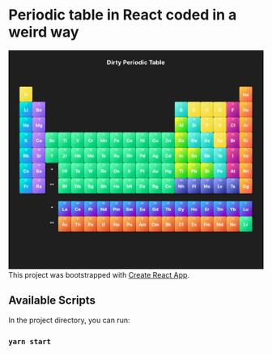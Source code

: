 # Periodic table in React coded in a weird way

![preview](screenshot.png "Title")
This project was bootstrapped with [Create React App](https://github.com/facebook/create-react-app).

## Available Scripts

In the project directory, you can run:

### `yarn start`
